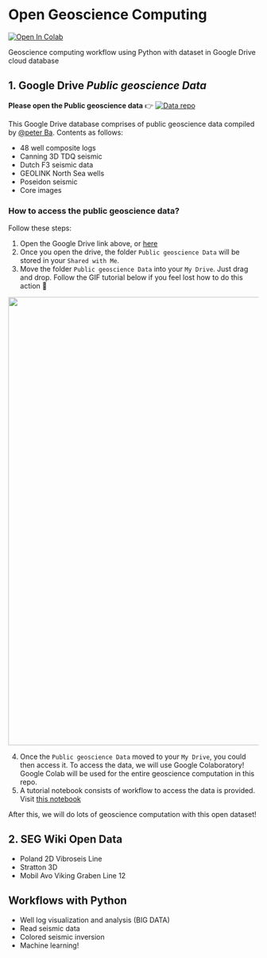 # Open Geoscience Computing

[![Open In Colab](https://colab.research.google.com/assets/colab-badge.svg)](https://colab.research.google.com)

Geoscience computing workflow using Python with dataset in Google Drive cloud database

## 1. Google Drive *Public geoscience Data*

**Please open the Public geoscience data** 👉 [![Data repo](https://img.shields.io/badge/data%20available-google%20drive-green)](https://drive.google.com/drive/mobile/folders/0B7brcf-eGK8CRUhfRW9rSG91bW8)

This Google Drive database comprises of public geoscience data compiled by [@peter Ba](peteramstrand@gmail.com). Contents as follows:
* 48 well composite logs
* Canning 3D TDQ seismic
* Dutch F3 seismic data
* GEOLINK North Sea wells
* Poseidon seismic
* Core images

### How to access the public geoscience data?

Follow these steps:
1. Open the Google Drive link above, or [here](https://drive.google.com/drive/mobile/folders/0B7brcf-eGK8CRUhfRW9rSG91bW8)
2. Once you open the drive, the folder `Public geoscience Data` will be stored in your `Shared with Me`.
3. Move the folder `Public geoscience Data` into your `My Drive`. Just drag and drop. Follow the GIF tutorial below if you feel lost how to do this action 🙂

<div>
<img src="https://user-images.githubusercontent.com/51282928/81036756-74108880-8eca-11ea-94c3-041ff4a5cc5d.gif" width="900"/>
</div>

4. Once the `Public geoscience Data` moved to your `My Drive`, you could then access it. To access the data, we will use Google Colaboratory! Google Colab will be used for the entire geoscience computation in this repo.
5. A tutorial notebook consists of workflow to access the data is provided. Visit [this notebook](https://github.com/yohanesnuwara/open-geoscience-repository/blob/master/how_to_access_public_geoscience_data.ipynb)

After this, we will do lots of geoscience computation with this open dataset! 

## 2. SEG Wiki Open Data

* Poland 2D Vibroseis Line
* Stratton 3D
* Mobil Avo Viking Graben Line 12

## Workflows with Python
* Well log visualization and analysis (BIG DATA)
* Read seismic data
* Colored seismic inversion
* Machine learning!
